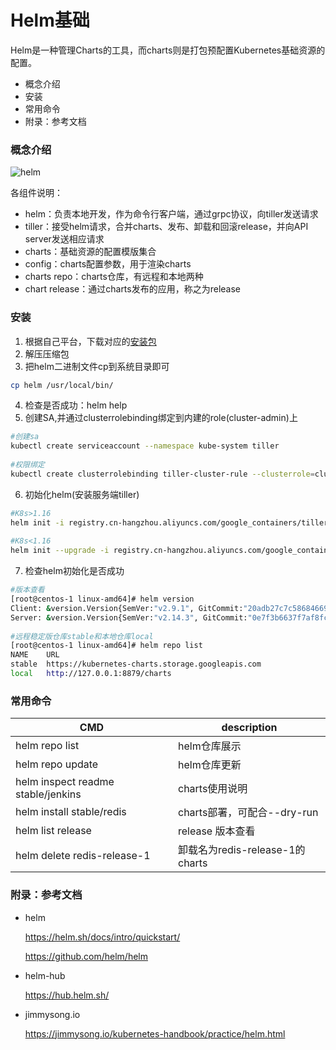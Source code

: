 # Helm基础

Helm是一种管理Charts的工具，而charts则是打包预配置Kubernetes基础资源的配置。

- 概念介绍
- 安装
- 常用命令
- 附录：参考文档

### 概念介绍

![helm](https://github-aaron89.oss-cn-beijing.aliyuncs.com/Kubernetes/helm.png)


各组件说明：
* helm：负责本地开发，作为命令行客户端，通过grpc协议，向tiller发送请求
* tiller：接受helm请求，合并charts、发布、卸载和回滚release，并向API server发送相应请求
* charts：基础资源的配置模版集合
* config：charts配置参数，用于渲染charts
* charts repo：charts仓库，有远程和本地两种
* chart release：通过charts发布的应用，称之为release

### 安装

1) 根据自己平台，下载对应的[安装包](https://github.com/helm/helm/releases)
2) 解压压缩包
3) 把helm二进制文件cp到系统目录即可
```bash
cp helm /usr/local/bin/
```
4) 检查是否成功：helm help
5) 创建SA,并通过clusterrolebinding绑定到内建的role(cluster-admin)上
```bash
#创建sa
kubectl create serviceaccount --namespace kube-system tiller
    
#权限绑定        
kubectl create clusterrolebinding tiller-cluster-rule --clusterrole=cluster-admin --serviceaccount=kube-system:tiller

```

6) 初始化helm(安装服务端tiller)
```bash
#K8s>1.16
helm init -i registry.cn-hangzhou.aliyuncs.com/google_containers/tiller:v2.14.3 --stable-repo-url http://mirror.azure.cn/kubernetes/charts/ --service-account tiller --override spec.selector.matchLabels.'name'='tiller',spec.selector.matchLabels.'app'='helm' --output yaml | sed 's@apiVersion: extensions/v1beta1@apiVersion: apps/v1@' | kubectl apply -f -
    
#K8s<1.16
helm init --upgrade -i registry.cn-hangzhou.aliyuncs.com/google_containers/tiller:v2.12.2 --stable-repo-url https://kubernetes.oss-cn-hangzhou.aliyuncs.com/charts

```

7) 检查helm初始化是否成功
```bash
#版本查看
[root@centos-1 linux-amd64]# helm version
Client: &version.Version{SemVer:"v2.9.1", GitCommit:"20adb27c7c5868466912eebdf6664e7390ebe710", GitTreeState:"clean"}
Server: &version.Version{SemVer:"v2.14.3", GitCommit:"0e7f3b6637f7af8fcfddb3d2941fcc7cbebb0085", GitTreeState:"clean"}
    
#远程稳定版仓库stable和本地仓库local
[root@centos-1 linux-amd64]# helm repo list
NAME  	URL                                             
stable	https://kubernetes-charts.storage.googleapis.com
local 	http://127.0.0.1:8879/charts    
```

### 常用命令

CMD | description
---- | ----- 
helm repo list | helm仓库展示
helm repo update | helm仓库更新
helm inspect readme stable/jenkins | charts使用说明
helm install stable/redis | charts部署，可配合--dry-run
helm list release | release 版本查看
helm delete  redis-release-1 | 卸载名为redis-release-1的charts
### 附录：参考文档

* helm
    
    https://helm.sh/docs/intro/quickstart/
    
    https://github.com/helm/helm

* helm-hub

    https://hub.helm.sh/

* jimmysong.io

    https://jimmysong.io/kubernetes-handbook/practice/helm.html